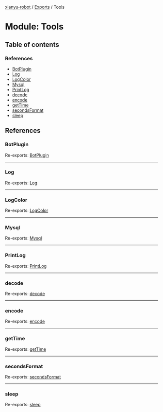 [xianyu-robot](../README.md) / [Exports](../modules.md) / Tools

# Module: Tools

## Table of contents

### References

- [BotPlugin](tools.md#botplugin)
- [Log](tools.md#log)
- [LogColor](tools.md#logcolor)
- [Mysql](tools.md#mysql)
- [PrintLog](tools.md#printlog)
- [decode](tools.md#decode)
- [encode](tools.md#encode)
- [getTime](tools.md#gettime)
- [secondsFormat](tools.md#secondsformat)
- [sleep](tools.md#sleep)

## References

### BotPlugin

Re-exports: [BotPlugin](../classes/plugin_plugin.botplugin.md)

___

### Log

Re-exports: [Log](../classes/tools_printlog.log.md)

___

### LogColor

Re-exports: [LogColor](../enums/tools_printlog.logcolor.md)

___

### Mysql

Re-exports: [Mysql](../classes/tools_mysql.mysql.md)

___

### PrintLog

Re-exports: [PrintLog](tools_printlog.md#printlog)

___

### decode

Re-exports: [decode](tools_tools.md#decode)

___

### encode

Re-exports: [encode](tools_tools.md#encode)

___

### getTime

Re-exports: [getTime](tools_tools.md#gettime)

___

### secondsFormat

Re-exports: [secondsFormat](tools_tools.md#secondsformat)

___

### sleep

Re-exports: [sleep](tools_tools.md#sleep)
